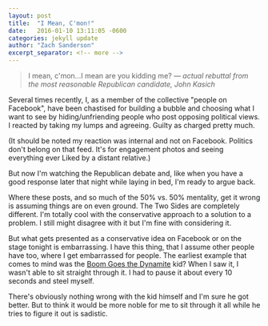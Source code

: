 ```yaml
---
layout: post
title:  "I Mean, C'mon!"
date:   2016-01-10 13:11:05 -0600
categories: jekyll update
author: "Zach Sanderson"
excerpt_separator: <!-- more -->
---
```

>I mean, c'mon...I mean are you kidding me?
<cite>&mdash; actual rebuttal from the most reasonable Republican candidate, John Kasich</cite>

Several times recently, I, as a member of the collective "people on Facebook", have been chastised for building a bubble and choosing what I want to see by hiding/unfriending people who post opposing political views. I reacted by taking my lumps and agreeing. Guilty as charged pretty much.

(It should be noted my reaction was internal and not on Facebook. Politics don't belong on that feed. It's for engagement photos and seeing everything ever Liked by a distant relative.)

But now I'm watching the Republican debate and, like when you have a good response later that night while laying in bed, I'm ready to argue back.

Where these posts, and so much of the 50% vs. 50% mentality, get it wrong is assuming things are on even ground. The Two Sides are completely different. I'm totally cool with the conservative approach to a solution to a problem. I still might disagree with it but I'm fine with considering it.

But what gets presented as a conservative idea on Facebook or on the stage tonight is embarrassing. I have this thing, that I assume other people have too, where I get embarrassed for people. The earliest example that comes to mind was the [Boom Goes the Dynamite](https://www.youtube.com/watch?v=W45DRy7M1no "Boom Goes the Dynamite") kid? When I saw it, I wasn't able to sit straight through it. I had to pause it about every 10 seconds and steel myself.

There's obviously nothing wrong with the kid himself and I'm sure he got better. But to think it would be more noble for me to sit through it all while he tries to figure it out is sadistic.